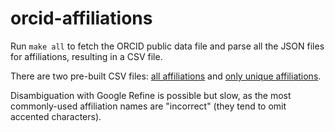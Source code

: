 # orcid-affiliations

Run `make all` to fetch the ORCID public data file and parse all the JSON files for affiliations, resulting in a CSV file.

There are two pre-built CSV files: [all affiliations](https://github.com/hubgit/orcid-affiliations/blob/master/data/organizations-sorted.csv?raw=true) and [only unique affiliations](https://github.com/hubgit/orcid-affiliations/blob/master/data/organizations-unique.csv?raw=true).

Disambiguation with Google Refine is possible but slow, as the most commonly-used affiliation names are "incorrect" (they tend to omit accented characters).
